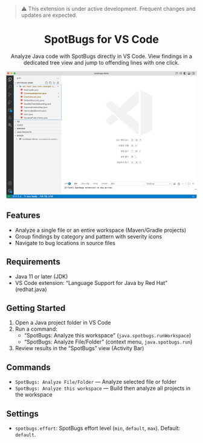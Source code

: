 > ⚠️ This extension is under active development. Frequent changes and updates are expected.

<div align="center">

# SpotBugs for VS Code

Analyze Java code with SpotBugs directly in VS Code. View findings in a dedicated tree view and jump to offending lines with one click.

![SpotBugs demo](https://raw.githubusercontent.com/shblue21/vscode-spotbugs/main/images/spotbugs_demo.gif)

</div>

## Features

- Analyze a single file or an entire workspace (Maven/Gradle projects)
- Group findings by category and pattern with severity icons
- Navigate to bug locations in source files

## Requirements

- Java 11 or later (JDK)
- VS Code extension: “Language Support for Java by Red Hat” (redhat.java)

## Getting Started

1) Open a Java project folder in VS Code
2) Run a command:
   - “SpotBugs: Analyze this workspace” (`java.spotbugs.runWorkspace`)
   - “SpotBugs: Analyze File/Folder” (context menu, `java.spotbugs.run`)
3) Review results in the “SpotBugs” view (Activity Bar)

## Commands

- `SpotBugs: Analyze File/Folder` — Analyze selected file or folder
- `SpotBugs: Analyze this workspace` — Build then analyze all projects in the workspace

## Settings

- `spotbugs.effort`: SpotBugs effort level (`min`, `default`, `max`). Default: `default`.

